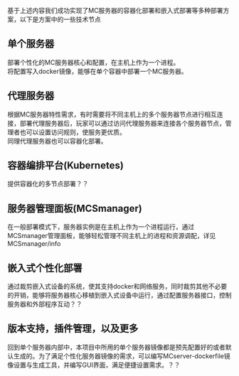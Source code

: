 基于上述内容我们成功实现了MC服务器的容器化部署和嵌入式部署等多种部署方案，以下是方案中的一些技术节点

## 单个服务器
部署个性化的MC服务器核心和配置，在主机上作为一个进程。  
将配置写入docker镜像，能够在单个容器中部署一个MC服务器。

## 代理服务器
根据MC服务器特性需求，有时需要将不同主机上的多个服务器节点进行相互连接，部署代理服务器后，玩家可以通过访问代理服务器来连接各个服务器节点，管理者也可以设置访问规则，使服务更优质。  
同理代理服务器也可以容器化部署。

## 容器编排平台(Kubernetes)
提供容器化的多节点部署？？

## 服务器管理面板(MCSmanager)
在一般部署模式下，服务器实例是在主机上作为一个进程运行，通过MCSmanager管理面板，能够轻松管理不同主机上的进程和资源调配，详见MCSmanager/info

## 嵌入式个性化部署
通过裁剪嵌入式设备的系统，使其支持docker和网络服务，同时裁剪其他不必要的开销，能够将服务器核心移植到嵌入式设备中运行，通过配置服务器接口，控制服务器和外部程序互动？？

## 版本支持，插件管理，以及更多
回到单个服务器内部中，本项目中所用的单个服务器镜像都是预先配置好的或者默认生成的。为了满足个性化服务器镜像的需求，可以编写MCserver-dockerfile镜像设置与生成工具，并编写GUI界面，满足便捷设置需求。？？
